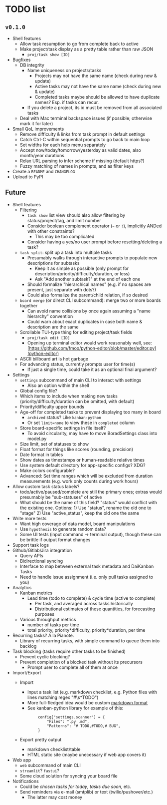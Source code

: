 # TODO list

## `v0.1.0`

- Shell features
  - Allow task resumption to go from complete back to active
  - Make project/task display as a pretty table rather than raw JSON
    - `proj/task show [ID]`
- Bugfixes
  - DB integrity
    - Name uniqueness on projects/tasks
      - Projects may not have the same name (check during new & update)
      - Active tasks may not have the same name (check during new & update)
      - Completed tasks maybe should be allowed to have duplicate names? Esp. if tasks can recur.
    - If you delete a project, its id must be removed from all associated tasks
  - Deal with Mac terminal backspace issues (if possible; otherwise mark it for later)
- Small QoL improvements
  - Remove difficulty & links from task prompt in default settings
  - Catch Ctrl-C within sequential prompts to go back to main loop
  - Set widths for each help menu separately
  - Accept now/today/tomorrow/yesterday as valid dates, also month/year durations
  - Relax URL parsing to infer scheme if missing (default https?)
  - Fuzzy matching of names in prompts, and as filter keys
- Create a `README` and `CHANGELOG`
- Upload to PyPI

## Future

- Shell features
  - Filtering
    - `task show` list view should also allow filtering by status/project/tag, and limit number
    - Consider boolean complement operator (`~` or `!`), implicitly ANDed with other constraints?
      - This may be too complicated
    - Consider having a yes/no user prompt before resetting/deleting a task?
  - `task split`: split up a task into multiple tasks
    - Presumably walks through interactive prompts to populate new descriptions for subtasks
      - Keep it as simple as possible (only prompt for description/priority/difficulty/duration, or less)
      - Ask "Add another subtask?" at the end of each one
    - Should formalize "hierarchical names" (e.g. if no spaces are present, just separate with dots?)
    - Could also formalize the parent/child relation, if so desired
  - `board merge` (or direct CLI subcommand): merge two or more boards together
    - Can avoid name collisions by once again assuming a "name hierarchy" convention
    - Could warn about exact duplicates in case both name & description are the same
  - Scrollable TUI-type thing for editing project/task fields
    - `proj/task edit [ID]`
    - Opening up terminal editor would work reasonably well, see: [https://github.com/fmoo/python-editor/blob/master/editor.py](python-editor)
  - ASCII billboard art is hot garbage
  - For advancing status, currently prompts user for time(s)
    - If just a single time, could take it as an optional final argument?
- Settings
  - `settings` subcommand of main CLI to interact with settings
    - Also an option within the shell
  - Global config file?
  - Which items to include when making new tasks (priority/difficulty/duration can be omitted, with default)
  - Priority/difficulty upper bounds
  - Age-off for completed tasks to prevent displaying too many in board
    - `archived` status? Like `kanban-python`
    - Or set `limit=none` to view these in `completed` column
  - Store board-specific settings in file itself?
    - To avoid circularity, may have to move BoradSettings class into model.py
  - Size limit, set of statuses to show
  - Float format for things like scores (rounding, precision)
  - Date format in tables
  - Show dates as timestamps or human-readable relative times
  - Use system default directory for app-specific configs? XDG?
  - Make colors configurable?
  - Advanced: Set time ranges which will be excluded from duration measurements (e.g. work only counts during work hours)
- Allow custom task status labels?
  - todo/active/paused/complete are still the primary ones; extras would presumably be "sub-statuses" of active
  - What should be the name of this field? "status" would conflict with the existing one. Options:
        1) Use "status", rename the old one to "stage"
        2) Use "active_status", keep the old one the same
- Write more tests
  - Want high coverage of data model, board manipulations
  - Use `hypothesis` to generate random data?
  - Some UI tests (input command -> terminal output), though these can be brittle if output format changes
- Support task logs
- Github/Gitlab/Jira integration
  - Query APIs
  - Bidirectional syncing
  - Interface to map between external task metadata and DaiKanban Tasks
  - Need to handle issue assignment (i.e. only pull tasks assigned to you)
- Analytics
  - Kanban metrics
    - Lead time (todo to complete) & cycle time (active to complete)
      - Per task, and averaged across tasks historically
      - Distributional estimates of these quantities, for forecasting purposes
  - Various throughput metrics
    - number of tasks per time
    - total priority, priority\*difficulty, priority\*duration, per time
- Recurring tasks? A la Pianote.
  - Library of recurring tasks, with simple command to queue them into backlog
- Task blocking (tasks require other tasks to be finished)
  - Prevent cyclic blocking?
  - Prevent completion of a blocked task without its precursors
    - Prompt user to complete all of them at once
- Import/Export
  - Import
    - Input a task list (e.g. markdown checklist, e.g. Python files with lines matching regex "#\s*TODO")
    - More full-fledged idea would be custom [markdown format](doc/dkmarkdown.md)
    - See kanban-python library for example of this:

    ```lang=python
            config["settings.scanner"] = {
                "Files": ".py .md",
                "Patterns": "# TODO,#TODO,# BUG",
            }
    ```

  - Export pretty output
    - markdown checklist/table
    - HTML static site (maybe unecessary if web app covers it)
- Web app
  - `web` subcommand of main CLI
  - `streamlit`? `fastui`?
  - Some cloud solution for syncing your board file
- Notifications
  - Could be *chosen tasks for today*, *tasks due soon*, etc.
  - Send reminders via e-mail (smtplib) or text (twilio/pushover/etc.)
    - The latter may cost money
